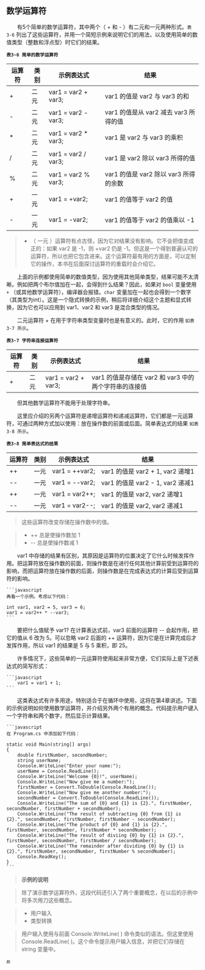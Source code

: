 ## 数学运算符

&emsp;&emsp;有5个简单的数学运算符，其中两个（ + 和 - ）有二元和一元两种形式。`表 3-6` 列出了这些运算符，并用一个简短示例来说明它们的用法，以及使用简单的数值类型（整数和浮点型）时它们的结果。

**`表3-6 简单的数学运算符`**

| 运算符 | 类别 | 示例表达式 | 结果 |
|-|-|-|-|
| + | 二元 | var1 = var2 + var3; | var1 的值是 var2 与 var3 的和 |
| - | 二元 | var1 = var2 - var3; | var1 的值是从 var2 减去 var3 所得的值 |
| * | 二元 | var1 = var2 * var3; | var1 是 var2 与 var3 的乘积 |
| / | 二元 | var1 = var2 / var3; | var1 是 var2 除以 var3 所得的值 |
| % | 二元 | var1 = var2 % var3; | var1 的值是 var2 除以 var3 所得的余数 |
| + | 一元 | var1 = +var2; | var1 的值等于 var2 的值 |
| - | 一元 | var1 = -var2; | var1 的值等于 var2 的值乘以 -1 |


>+ （ 一元 ）运算符有点古怪，因为它对结果没有影响。它不会把值变成正的：如果 var2 是 -1，则 +var2 仍是 -1。但这是一个得到普遍认可的运算符，所以也把它包含进来。这个运算符最有用的方面是，可以定制它的操作，本书在后面探讨运算符的重载时会介绍它。

&emsp;&emsp;上面的示例都使用简单的数值类型，因为使用其他简单类型，结果可能不太清晰。例如把两个布尔值加在一起，会得到什么结果？因此，如果对 `bool` 变量使用 `+` （或其他数学运算符），编译器会报错。`char` 变量加在一起也会得到一个数字（其类型为int）。这是一个隐式转换的示例，稍后将详细介绍这个主题和显式转换，因为它也可以应用到 var1、var2 和 var3 是混合类型的情况。

&emsp;&emsp;二元运算符 + 在用于字符串类型变量时也是有意义的。此时，它的作用 `如表 3-7 所示`。

**`表3-7 字符串连接运算符`**

| 运算符 | 类别 | 示例表达式 | 结果 |
|-|-|-|-|
| + | 二元 | var1 = var2 + var3; | var1 的值是存储在 var2 和 var3 中的两个字符串的连接值 |

&emsp;&emsp;但其他数学运算符不能用于处理字符串。

&emsp;&emsp;这里应介绍的另两个运算符是递增运算符和递减运算符，它们都是一元运算符，可通过两种方式加以使用：放在操作数的前面或后面。简单表达式的结果 `如表 3-8 所示`。

**`表3-8 简单表达式的结果`**

| 运算符 | 类别 | 示例表达式 | 结果 |
|-|-|-|-|
| ++ | 一元 | var1 = ++var2; | var1 的值是 var2 + 1, var2 递增1 |
| -- | 一元 | var1 = --var2; | var1 的值是 var2 - 1, var2 递减1 |
| ++ | 一元 | var1 = var2++; | var1 的值是 var2, var2 递增1 |
| -- | 一元 | var1 = var2--; | var1 的值是 var2, var2 递减1 |


>这些运算符改变存储在操作数中的值。

> * ++ 总是使操作数加 1
> * -- 总是使操作数减 1

&emsp;&emsp;var1 中存储的结果有区别，其原因是运算符的位置决定了它什么时候发挥作用。把运算符放在操作数的前面，则操作数是在进行任何其他计算前受到运算符的影响，而把运算符放在操作数的后面，则操作数是在完成表达式的计算后受到运算符的影响。

    ```javascript
    再看一个示例。考虑以下代码：

    int var1, var2 = 5, var3 = 6;
    var1 = var2++ * --var3;
    ```

&emsp;&emsp;要把什么值赋予 var1? 在计算表达式前，var3 前面的运算符 -- 会起作用，把它的值从 6 改为 5。可以忽略 var2 后面的 ++ 运算符，因为它是在计算完成后才发挥作用，所以 var1 的结果是 5 与 5 乘积，即 25。

&emsp;&emsp;许多情况下，这些简单的一元运算符使用起来非常方便，它们实际上是下述表达式的简写形式：

    ```javascript
        var1 = var1 + 1;
    ```

&emsp;&emsp;这类表达式有许多用途，特别适合于在循环中使用，这将在第4章讲述。下面的示例说明如何使用数学运算符，并介绍另外两个有用的概念。代码提示用户键入一个字符串和两个数字，然后显示计算结果。

    ```javascript
    在 Program.cs 中添加如下代码：

    static void Main(string[] args)
    {
        double firstNumber, secondNumber;
        string userName;
        Console.WriteLine("Enter your name:");
        userName = Console.ReadLine();
        Console.WriteLine("Welcome {0}!", userName);
        Console.WriteLine("Now give me a number:");
        firstNumber = Convert.ToDouble(Console.ReadLine());
        Console.WriteLine("Now give me another number:");
        secondNumber = Convert.ToDouble(Console.ReadLine());
        Console.WriteLine("The sum of {0} and {1} is {2}.", firstNumber, secondNumber, firstNumber + secondNumber);
        Console.WriteLine("The result of subtracting {0} from {1} is {2}.", secondNumber, firstNumber, firstNumber - secondNumber);
        Console.WriteLine("The product of {0} and {1} is {2}.", firstNumber, secondNumber, firstNumber * secondNumber);
        Console.WriteLine("The result of diviing {0} by {1} is {2}.", firstNumber, secondNumber, firstNumber / secondNumber);
        Console.WriteLine("The remainder after dividing {0} by {1} is {2}.", firstNumber, secondNumber, firstNumber % secondNumber);
        Console.ReadKey();
    }
    ```

>**示例的说明**

>除了演示数学运算符外，这段代码还引入了两个重要概念，在以后的示例中将多次用刀这些概念。

> * 用户输入
> * 类型转换

>用户输入使用与前面 Console.WriteLine( ) 命令类似的语法。但这里使用 Console.ReadLine( )。这个命令提示用户输入信息，并把它们存储在 string 变量中。








🔚